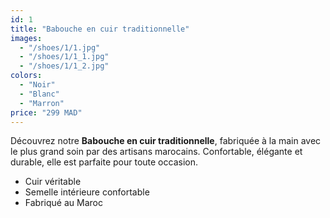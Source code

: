 ```yaml
---
id: 1
title: "Babouche en cuir traditionnelle"
images:
  - "/shoes/1/1.jpg"
  - "/shoes/1/1_1.jpg"
  - "/shoes/1/1_2.jpg"
colors: 
  - "Noir"
  - "Blanc"
  - "Marron"
price: "299 MAD"
---
```


Découvrez notre **Babouche en cuir traditionnelle**, fabriquée à la main avec le plus grand soin par des artisans marocains. Confortable, élégante et durable, elle est parfaite pour toute occasion.

- Cuir véritable
- Semelle intérieure confortable
- Fabriqué au Maroc
